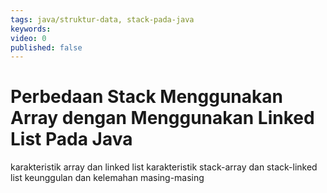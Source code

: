```yaml
---
tags: java/struktur-data, stack-pada-java
keywords: 
video: 0
published: false
---
```

# Perbedaan Stack Menggunakan Array dengan Menggunakan Linked List Pada Java

karakteristik array dan linked list
karakteristik stack-array dan stack-linked list
keunggulan dan kelemahan masing-masing